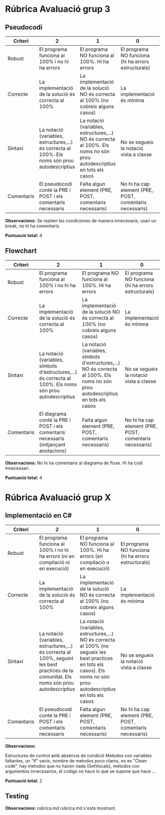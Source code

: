 
# Rúbrica Avaluació grup 3
## Pseudocodi
| Criteri | 2 | 1 | 0 | Puntuació |
| ------ | ------ | ------ | ------ | ------ |
| Robust | El programa funciona al 100% i no hi ha errors  | El programa NO funciona al 100%. Hi ha errors  | El programa NO funciona (hi ha errors estructurals) |  1|
| Correcte | La implementació de la solució és correcta al 100% | La implementació de la solució NO és correcta al 100% (no cobreix alguns casos)  | La implementació és mínima |  1|
| Sintaxi |  La notació (variables, estructures,...) és correcta al 100%. Els noms són prou autodescriptius | La notació (variables, estructures,...) NO és correcta al 100%. Els noms no són prou autodescriptius en tots els casos | No se segueix la notació vista a classe |  2|
| Comentaris | El pseudocodi conté la PRE i POST i els comentaris necessaris | Falta algun element (PRE, POST, comentaris necessaris) | No hi ha cap element (PRE, POST, comentaris necessaris) |  0|

**Observacions:**
Se repiten las condiciones de manera innecesaria, usan un break, no hi ha comentaris.

**Puntuació total:**
4

## Flowchart
| Criteri | 2 | 1 | 0 | Puntuació |
| ------ | ------ | ------ | ------ | ------ |
| Robust | El programa funciona al 100% i no hi ha errors  | El programa NO funciona al 100%. Hi ha errors  | El programa NO funciona (hi ha errors estructurals) |  1|
| Correcte | La implementació de la solució és correcta al 100% | La implementació de la solució NO és correcta al 100% (no cobreix alguns casos)  | La implementació és mínima |  1|
| Sintaxi |  La notació (variables, símbols d'estructures,...) és correcta al 100%. Els noms són prou autodescriptius | La notació (variables, símbols d'estructures,...) NO és correcta al 100%. Els noms no són prou autodescriptius en tots els casos | No se segueix la notació vista a classe | 2 |
| Comentaris | El diagrama conté la PRE i POST i els comentaris necessaris (mitjançant anotacions) | Falta algun element (PRE, POST, comentaris necessaris) | No hi ha cap element (PRE, POST, comentaris necessaris) | - |

**Observacions:**
No hi ha comentaris al diagrama de fluxe. Hi ha codi innecessari.

**Puntuació total:**
4

# Rúbrica Avaluació grup X
## Implementació en C#
| Criteri | 2 | 1 | 0 | Puntuació |
| ------ | ------ | ------ | ------ | ------ |
| Robust | El programa funciona al 100% i no hi ha errors (ni en compilació ni en execució)  | El programa NO funciona al 100%. Hi ha errors (en compilació o en execució)  | El programa NO funciona (hi ha errors estructurals) | 0 |
| Correcte | La implementació de la solució és correcta al 100% | La implementació de la solució NO és correcta al 100% (no cobreix alguns casos)  | La implementació és mínima | 1 |
| Sintaxi |  La notació (variables, estructures,...) és correcta al 100%, seguint les best practices de la comunitat. Els noms són prou autodescriptius | La notació (variables, estructures,...) NO és correcta al 100% (no segueix les best practices en tots els casos). Els noms no són prou autodescriptius en tots els casos | No se segueix la notació vista a classe | 1 |
| Comentaris | El pseudocodi conté la PRE i POST i els comentaris necessaris | Falta algun element (PRE, POST, comentaris necessaris) | No hi ha cap element (PRE, POST, comentaris necessaris) | 0 |

**Observacions:**

Estructures de control amb absència de condició Metodos con variables faltantes, un "if" vacio, nombre de metodos poco claros, no es "Clean code", hay metodos que no hacen nada (GetVocals), metodos con argumentos innecesarios, el codigo no hace lo que se supone que hace ...

**Puntuació total:**
2

## Testing
**Observacions:**
rubrica.md
rubrica.md s'està mostrant.
